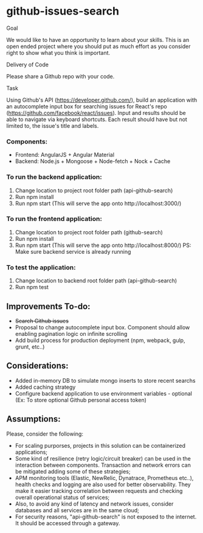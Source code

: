 ﻿# github-issues-search

Goal

We would like to have an opportunity to learn about your skills. This is an open ended project where you should put as much effort as you consider right to show what you think is important.

Delivery of Code

Please share a Github repo with your code.

Task

Using Github's API (https://developer.github.com/), build an application with an autocomplete input box for searching issues for React's repo (https://github.com/facebook/react/issues). Input and results should be able to navigate via keyboard shortcuts. Each result should have but not limited to, the issue's title and labels.


### Components:
+ Frontend: AngularJS + Angular Material
+ Backend: Node.js + Mongoose + Node-fetch + Nock + Cache

### To run the backend application:
1. Change location to project root folder path (api-github-search)
2. Run npm install
3. Run npm start (This will serve the app onto http://localhost:3000/)

### To run the frontend application:
1. Change location to project root folder path (github-search)
2. Run npm install
3. Run npm start (This will serve the app onto http://localhost:8000/) PS: Make sure backend service is already running

### To test the application:
1. Change location to backend root folder path (api-github-search)
2. Run npm test

## Improvements To-do: 
- ~~Search Github issues~~
- Proposal to change autocomplete input box. Component should allow enabling pagination logic on infinite scrolling
- Add build process for production deployment (npm, webpack, gulp, grunt, etc..)

## Considerations: 
- Added in-memory DB to simulate mongo inserts to store recent searchs
- Added caching strategy
- Configure backend application to use environment variables - optional (Ex: To store optional Github personal access token)

## Assumptions: 
Please, consider the following:
- For scaling purporses, projects in this solution can be containerized applications;
- Some kind of resilience (retry logic/circuit breaker) can be used in the interaction between components. Transaction and network errors can be mitigated adding some of these strategies;
- APM monitoring tools (Elastic, NewRelic, Dynatrace, Prometheus etc..), health checks and logging are also used for better observability. They make it easier tracking correlation between requests and checking overall operational status of services;
- Also, to avoid any kind of latency and network issues, consider databases and all services are in the same cloud;
- For security reasons, "api-github-search" is not exposed to the internet. It should be accessed through a gateway.
